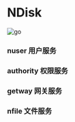 
# NDisk

![go](https://github.com/coder2z/NDisk/workflows/go/badge.svg?branch=main)

### nuser 用户服务

### authority 权限服务

### getway 网关服务

### nfile 文件服务
